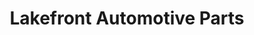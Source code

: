 ---
title: "Lakefront Automotive Parts"
url: /cleveland/lakefront-automotive-parts/
shop: car parts
---